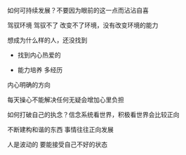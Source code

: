 如何可持续发展？不要因为眼前的这一点而沾沾自喜

驾驭环境 驾驭不了 改变不了环境，没有改变环境的能力

想成为什么样的人，还没找到

- 找到内心热爱的

- 能力培养 多经历

内心明确的方向

每天操心不能解决任何无疑会增加心里负担

如何打破自己的执念？信念系统看世界，积极看世界会比较正向

不断建构和谐的东西 事情往往正向发展

人是波动的 要能接受自己不好的状态
